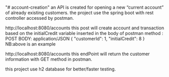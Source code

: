 "# account-creation"
an API is created for opening a new “current account” of
already existing customers.
the project use the spring boot with rest controller accessed by postman.


http://localhost:8080/accounts
this post will  create account and transaction based on the initialCredit variable inserted in the body of postman
method : POST
BODY: application/JSON
    {
        "customerId": 1,
        "initialCredit": 8
    }
    NB:above is an example
    
http://localhost:8080/accounts
this endPoint will return the customer information with GET method in postman.

this project use h2 database for better/faster testing.
